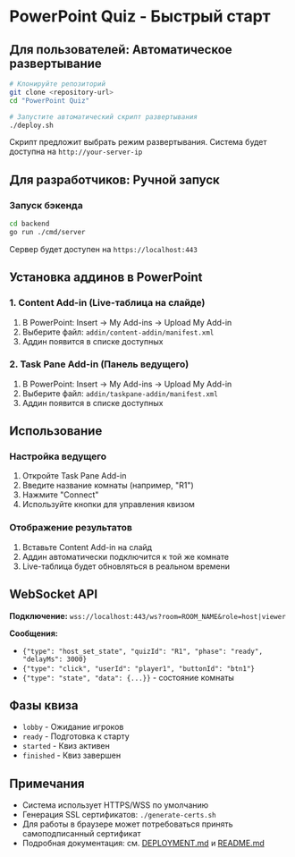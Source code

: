 # PowerPoint Quiz - Быстрый старт

## Для пользователей: Автоматическое развертывание

```bash
# Клонируйте репозиторий
git clone <repository-url>
cd "PowerPoint Quiz"

# Запустите автоматический скрипт развертывания
./deploy.sh
```

Скрипт предложит выбрать режим развертывания. Система будет доступна на `http://your-server-ip`

## Для разработчиков: Ручной запуск

### Запуск бэкенда
```bash
cd backend
go run ./cmd/server
```

Сервер будет доступен на `https://localhost:443`

## Установка аддинов в PowerPoint

### 1. Content Add-in (Live-таблица на слайде)
1. В PowerPoint: Insert → My Add-ins → Upload My Add-in
2. Выберите файл: `addin/content-addin/manifest.xml`
3. Аддин появится в списке доступных

### 2. Task Pane Add-in (Панель ведущего)
1. В PowerPoint: Insert → My Add-ins → Upload My Add-in  
2. Выберите файл: `addin/taskpane-addin/manifest.xml`
3. Аддин появится в списке доступных

## Использование

### Настройка ведущего
1. Откройте Task Pane Add-in
2. Введите название комнаты (например, "R1")
3. Нажмите "Connect"
4. Используйте кнопки для управления квизом

### Отображение результатов
1. Вставьте Content Add-in на слайд
2. Аддин автоматически подключится к той же комнате
3. Live-таблица будет обновляться в реальном времени

## WebSocket API

**Подключение:** `wss://localhost:443/ws?room=ROOM_NAME&role=host|viewer`

**Сообщения:**
- `{"type": "host_set_state", "quizId": "R1", "phase": "ready", "delayMs": 3000}`
- `{"type": "click", "userId": "player1", "buttonId": "btn1"}`
- `{"type": "state", "data": {...}}` - состояние комнаты

## Фазы квиза

- `lobby` - Ожидание игроков
- `ready` - Подготовка к старту
- `started` - Квиз активен
- `finished` - Квиз завершен

## Примечания

- Система использует HTTPS/WSS по умолчанию
- Генерация SSL сертификатов: `./generate-certs.sh`
- Для работы в браузере может потребоваться принять самоподписанный сертификат
- Подробная документация: см. [DEPLOYMENT.md](DEPLOYMENT.md) и [README.md](README.md)
